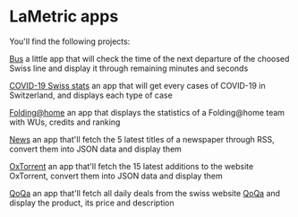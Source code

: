 # LaMetric apps

You'll find the following projects:

[Bus](https://github.com/Liozon/LaMetric/tree/master/Bus) a little app that will check the time of the next departure of the choosed Swiss line and display it through remaining minutes and seconds

[COVID-19 Swiss stats](https://github.com/Liozon/LaMetric/tree/master/COVID-19%20Swiss%20stats) an app that will get every cases of COVID-19 in Switzerland, and displays each type of case

[Folding@home](https://github.com/Liozon/LaMetric/tree/master/Folding%40home) an app that displays the statistics of a Folding@home team with WUs, credits and ranking

[News](https://github.com/Liozon/LaMetric/tree/master/News) an app that'll fetch the 5 latest titles of a newspaper through RSS, convert them into JSON data and display them

[OxTorrent](https://github.com/Liozon/LaMetric/tree/master/OxTorrent) an app that'll fetch the 15 latest additions to the website OxTorrent, convert them into JSON data and display them

[QoQa](https://github.com/Liozon/LaMetric/tree/master/QoQa) an app that'll fetch all daily deals from the swiss website [QoQa](www.qoqa.ch) and display the product, its price and description
